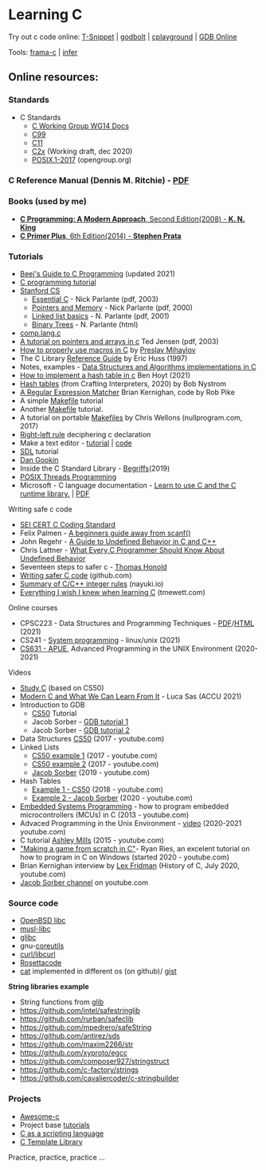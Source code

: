 # Learning C

Try out c code online: [T-Snippet](https://taas.trust-in-soft.com/tsnippet/#) | [godbolt](https://godbolt.org/) | [cplayground](https://cplayground.com/) | [GDB Online](https://www.onlinegdb.com/)

Tools: [frama-c](https://frama-c.com/) | [infer](https://fbinfer.com/)

## Online resources:

### Standards


* C Standards 
    * [C Working Group WG14 Docs](http://open-std.org/jtc1/sc22/wg14/)
    * [C99](http://www.open-std.org/jtc1/sc22/wg14/www/docs/n1256.pdf)
    * [C11](http://www.open-std.org/jtc1/sc22/wg14/www/docs/n2596.pdf)
    * [C2x](http://www.open-std.org/jtc1/sc22/wg14/www/docs/n2596.pdf) (Working draft, dec 2020) 
    * [POSIX.1-2017](https://pubs.opengroup.org/onlinepubs/9699919799/basedefs/contents.html) (opengroup.org)

### C Reference Manual (Dennis M. Ritchie) - [PDF](https://www.bell-labs.com/usr/dmr/www/cman.pdf)
 

### Books (used by me)

* [**C Programming: A Modern Approach**, Second Edition(2008) - **K. N. King**](https://www.amazon.com/C-Programming-Modern-Approach-2nd/dp/0393979504/ref=sr_1_1?dchild=1&keywords=c+programming+a+modern+approach&qid=1613161905&sr=8-1)
* [**C Primer Plus**, 6th Edition(2014) - **Stephen Prata**](https://www.amazon.com/Primer-Plus-6th-Developers-Library/dp/0321928423/ref=sr_1_1?dchild=1&keywords=Stephen+Prata&qid=1613242109&sr=8-1)

### Tutorials

* [Beej's Guide to C Programming](http://beej.us/guide/bgc/) (updated 2021)
* [C programming tutorial](https://randu.org/tutorials/c/)
* [Stanford CS](http://cslibrary.stanford.edu/) 
    * [Essential C](http://cslibrary.stanford.edu/101/EssentialC.pdf) - Nick Parlante (pdf, 2003)
    * [Pointers and Memory](http://cslibrary.stanford.edu/102/PointersAndMemory.pdf) - Nick Parlante (pdf, 2000)
    * [Linked list basics](http://cslibrary.stanford.edu/103/LinkedListBasics.pdf) - N. Parlante (pdf, 2001)
    * [Binary Trees](http://cslibrary.stanford.edu/110/BinaryTrees.html) - N. Parlante (html)
* [comp.lang.c](http://c-faq.com/)
* [A tutorial on pointers and arrays in c](https://pdos.csail.mit.edu/6.828/2014/readings/pointers.pdf) Ted Jensen (pdf, 2003)
* [How to properly use macros in C](https://pmihaylov.com/macros-in-c/) by [Preslav Mihaylov](https://github.com/preslavmihaylov/learn-c-the-hard-way)
* The C Library [Reference Guide](http://www.fortran-2000.com/ArnaudRecipes/Cstd/) by Eric Huss (1997)
* Notes, examples - [Data Structures and Algorithms implementations in C](https://github.com/f0lg0/c-ds-algos)
* [How to implement a hash table in c](https://benhoyt.com/writings/hash-table-in-c/) Ben Hoyt (2021)
* [Hash tables](https://craftinginterpreters.com/hash-tables.html) (from Crafting Interpreters, 2020) by Bob Nystrom
* [A Regular Expression Matcher](https://www.cs.princeton.edu/courses/archive/spr09/cos333/beautiful.html) Brian Kernighan, code by Rob Pike 
* A simple [Makefile](https://cs.colby.edu/maxwell/courses/tutorials/maketutor/) tutorial
* Another [Makefile](https://stackoverflow.com/questions/30573481/how-to-write-a-makefile-with-separate-source-and-header-directories/30602701#30602701) tutorial.
* A tutorial on portable [Makefiles](https://nullprogram.com/blog/2017/08/20/) by Chris Wellons (nullprogram.com, 2017)
* [Right-left rule](http://cseweb.ucsd.edu/~ricko/rt_lt.rule.html) deciphering c declaration
* Make a text editor - [tutorial](https://viewsourcecode.org/snaptoken/kilo/index.html) | [code](https://github.com/snaptoken/kilo-src)
* [SDL](https://www.parallelrealities.co.uk/) tutorial
* [Dan Gookin](https://c-for-dummies.com/)
* Inside the C Standard Library - [Begriffs](https://begriffs.com/posts/2019-01-19-inside-c-standard-lib.html)(2019)
* [POSIX Threads Programming](https://computing.llnl.gov/tutorials/pthreads/)
* Microsoft - C language documentation - [Learn to use C and the C runtime library.](https://docs.microsoft.com/en-us/cpp/c-language/?view=msvc-160) | [PDF](https://opdhsblobprod01.blob.core.windows.net/contents/8ee155eb21834b65814ae67f4da97bf3/ba7d52bda5813b848077b20dc6636973?sv=2018-03-28&sr=b&si=ReadPolicy&sig=6aixU9nUl%2FVdegXr7hWU7mct14XnNye6ST8YiYY7%2FoE%3D&st=2021-06-13T18%3A15%3A44Z&se=2021-06-14T18%3A25%3A44Z)

Writing safe c code

* [SEI CERT C Coding Standard](https://wiki.sei.cmu.edu/confluence/display/c/SEI+CERT+C+Coding+Standard)
* Felix Palmen - [A beginners guide away from scanf()](http://sekrit.de/webdocs/c/beginners-guide-away-from-scanf.html)
* John Regehr - [A Guide to Undefined Behavior in C and C++](https://blog.regehr.org/archives/213)
* Chris Lattner - [What Every C Programmer Should Know About Undefined Behavior](https://blog.llvm.org/2011/05/what-every-c-programmer-should-know.html)
* Seventeen steps to safer c - [Thomas Honold](https://www.embedded.com/seventeen-steps-to-safer-c-code/)
* [Writing safer C code](https://github.com/Cyan4973/Writing_Safer_C_code) (github.com)
* [Summary of C/C++ integer rules](https://www.nayuki.io/page/summary-of-c-cpp-integer-rules) (nayuki.io)
* [Everything I wish I knew when learning C](https://tmewett.com/c-tips/) (tmewett.com)

Online courses

* CPSC223 - Data Structures and Programming Techniques - [PDF](http://www.cs.yale.edu/homes/aspnes/classes/223/notes.pdf)/[HTML](http://www.cs.yale.edu/homes/aspnes/classes/223/notes.html) (2021)
* CS241 - [System programming](http://cs241.cs.illinois.edu/coursebook/index.html) - linux/unix (2021)
* [CS631 - APUE](https://stevens.netmeister.org/631/), Advanced Programming in the UNIX Environment (2020-2021)

Videos

* [Study C](https://cs50.harvard.edu/college/2022/fall/) (based on CS50)
* [Modern C and What We Can Learn From It](https://www.youtube.com/watch?v=QpAhX-gsHMs) - Luca Sas (ACCU 2021)
* Introduction to GDB 
    * [CS50](https://www.youtube.com/watch?v=sCtY--xRUyI) Tutorial 
    * Jacob Sorber - [GDB tutorial 1](https://www.youtube.com/watch?v=mfmXcbiRs0E) 
    * Jacob Sorber - [GDB tutorial 2](https://www.youtube.com/watch?v=mm0b_H0KIRw)
* Data Structures [CS50](https://www.youtube.com/watch?v=3uGchQbk7g8) (2017 - youtube.com)
* Linked Lists 
    * [CS50 example 1](https://www.youtube.com/watch?v=zQI3FyWm144) (2017 - youtube.com) 
    * [CS50 example 2](https://www.youtube.com/watch?v=FHMPswJDCvU) (2017 - youtube.com)
    * [Jacob Sorber](https://www.youtube.com/watch?v=VOpjAHCee7c) (2019 - youtube.com)
* Hash Tables
    * [Example 1 - CS50](https://www.youtube.com/watch?v=nvzVHwrrub0) (2018 - youtube.com)
    * [Example 2 - Jacob Sorber](https://www.youtube.com/watch?v=2Ti5yvumFTU) (2020 - youtube.com)
* [Embedded Systems Programming](https://www.youtube.com/watch?v=3V9eqvkMzHA&list=PLPW8O6W-1chwyTzI3BHwBLbGQoPFxPAPM) - how to program embedded microcontrollers (MCUs) in C (2013 - youtube.com)
* Advaced Programming in the Unix Environment - [video](https://www.youtube.com/channel/UC7-CyoYfsrVI-dsuHRQx0IQ) (2020-2021 youtube.com)
* C tutorial [Ashley Mills](https://www.youtube.com/watch?v=UILNmv2kFMc&list=PLCNJWVn9MJuPtPyljb-hewNfwEGES2oIW) (2015 - youtube.com)
* ["Making a game from scratch in C"](https://www.youtube.com/watch?v=3zFFrBSdBvA)-  Ryan Ries, an excelent tutorial on how to program in C on Windows (started 2020 - youtube.com)
* Brian Kernighan interview by [Lex Fridman](https://www.youtube.com/watch?v=O9upVbGSBFo) (History of C, July 2020, youtube.com)
* [Jacob Sorber channel](https://www.youtube.com/channel/UCwd5VFu4KoJNjkWJZMFJGHQ) on youtube.com


### Source code

* [OpenBSD libc](https://github.com/openbsd/src/tree/master/lib/libc)
* [musl-libc](https://git.musl-libc.org/cgit/musl/tree/src)
* [glibc](https://sourceware.org/git/?p=glibc.git)
* gnu-[coreutils](https://github.com/coreutils/coreutils/tree/master/src)
* [curl/libcurl](https://github.com/curl/curl)
* [Rosettacode](http://rosettacode.org/wiki/Category:C)
* [cat](https://github.com/pete/cats) implemented in different os (on github)/ [gist](https://gist.github.com/pete/665971)


**String libraries example**
    
* String functions from [glib](https://developer.gnome.org/glib/2.26/glib-String-Utility-Functions.html)
* https://github.com/intel/safestringlib 
* https://github.com/rurban/safeclib
* https://github.com/mpedrero/safeString
* https://github.com/antirez/sds
* https://github.com/maxim2266/str
* https://github.com/xyproto/egcc
* https://github.com/composer927/stringstruct
* https://github.com/c-factory/strings
* https://github.com/cavaliercoder/c-stringbuilder

### Projects
 
* [Awesome-c](https://github.com/kozross/awesome-c)
* Project base [tutorials](https://github.com/rby90/project-based-tutorials-in-c)
* [C as a scripting language](https://gitlab.com/jlinhoff/instantc)
* [C Template Library](https://github.com/glouw/ctl)

Practice, practice, practice ...

